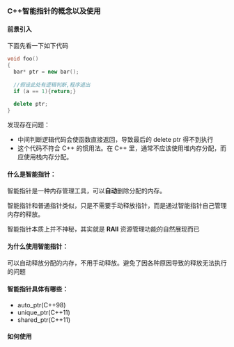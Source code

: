 ### C++智能指针的概念以及使用

#### 前景引入

下面先看一下如下代码

```c++
void foo()
{
  bar* ptr = new bar();
    
  //假设此处有逻辑判断,程序退出
  if (a == 1){return;}
    
  delete ptr;
}
```

发现存在问题：
- 中间判断逻辑代码会使函数直接返回，导致最后的 delete ptr 得不到执行 
- 这个代码不符合 C++ 的惯用法。在 C++ 里，通常不应该使用堆内存分配，而应使用栈内存分配。 

#### 什么是智能指针：

智能指针是一种内存管理工具，可以**自动**删除分配的内存。

智能指针和普通指针类似，只是不需要手动释放指针，而是通过智能指针自己管理内存的释放。 

智能指针本质上并不神秘，其实就是 **RAII** 资源管理功能的自然展现而已 

#### 为什么使用智能指针：

可以自动释放分配的内存，不用手动释放。避免了因各种原因导致的释放无法执行的问题

#### 智能指针具体有哪些：

- auto_ptr(C++98)
- unique_ptr(C++11)
- shared_ptr(C++11)

#### 如何使用







​	

​	

